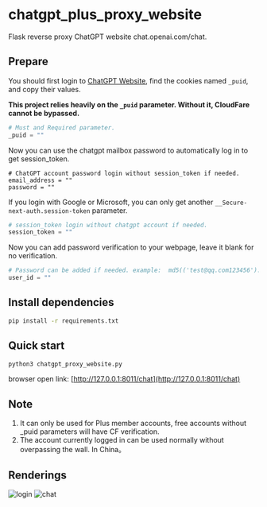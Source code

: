 # chatgpt_plus_proxy_website
Flask reverse proxy ChatGPT website chat.openai.com/chat.

## Prepare

You should first login to [ChatGPT Website](https://chat.openai.com/chat), find the cookies named `_puid`, and copy their values.

**This project relies heavily on the `_puid` parameter. Without it, CloudFare cannot be bypassed.**

``` python
# Must and Required parameter.
_puid = ""
```

Now you can use the chatgpt mailbox password to automatically log in to get session_token.

``` python3
# ChatGPT account password login without session_token if needed.
email_address = ""
password = ""
```

If you login with Google or Microsoft, you can only get another `__Secure-next-auth.session-token` parameter.

``` python
# session_token login without chatgpt account if needed.
session_token = ""
```

Now you can add password verification to your webpage, leave it blank for no verification.

``` python
# Password can be added if needed. example:  md5(('test@qq.com123456').encode()).hexdigest()
user_id = ""
```

## Install dependencies

``` bash
pip install -r requirements.txt
```

## Quick start

  ``` bash
  python3 chatgpt_proxy_website.py
  ```

browser open link: [http://127.0.0.1:8011/chat](http://127.0.0.1:8011/chat)

## Note

1. It can only be used for Plus member accounts, free accounts without _puid parameters will have CF verification.
2. The account currently logged in can be used normally without overpassing the wall. In China。

## Renderings
![login](https://github.com/cooolr/chatgpt_plus_proxy_website/blob/main/login.png)
![chat](https://github.com/cooolr/chatgpt_plus_proxy_website/blob/main/chat.png)
